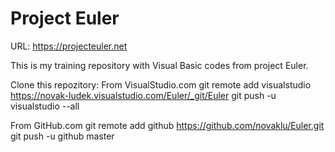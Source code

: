 Project Euler
================================================================================

URL: https://projecteuler.net

This is my training repository with Visual Basic codes from project Euler.


Clone this repozitory:
From VisualStudio.com
git remote add visualstudio https://novak-ludek.visualstudio.com/Euler/_git/Euler
git push -u visualstudio --all

From GitHub.com
git remote add github https://github.com/novaklu/Euler.git
git push -u github master

